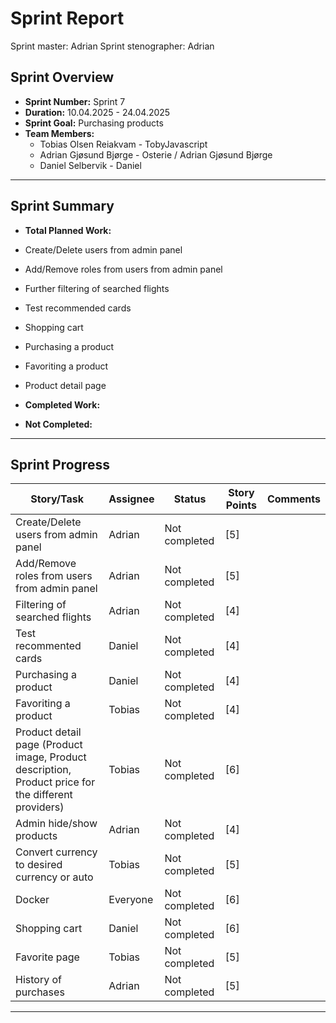 # **Sprint Report**

Sprint master: Adrian
Sprint stenographer: Adrian

## **Sprint Overview**

- **Sprint Number:** Sprint 7
- **Duration:** 10.04.2025 - 24.04.2025
- **Sprint Goal:** Purchasing products
- **Team Members:**
  - Tobias Olsen Reiakvam - TobyJavascript
  - Adrian Gjøsund Bjørge - Osterie / Adrian Gjøsund Bjørge
  - Daniel Selbervik - Daniel

---

## **Sprint Summary**

- **Total Planned Work:**
- Create/Delete users from admin panel
- Add/Remove roles from users from admin panel
- Further filtering of searched flights
- Test recommended cards
- Shopping cart
- Purchasing a product
- Favoriting a product
- Product detail page

- **Completed Work:**


- **Not Completed:**

---

## **Sprint Progress**

| Story/Task                                                                                          | Assignee | Status        | Story Points | Comments |
| --------------------------------------------------------------------------------------------------- | -------- | ------------- | ------------ | -------- |
| Create/Delete users from admin panel                                                                | Adrian   | Not completed | [5]          |          |
| Add/Remove roles from users from admin panel                                                        | Adrian   | Not completed | [5]          |          |
| Filtering of searched flights                                                                       | Adrian   | Not completed | [4]          |          |
| Test recommented cards                                                                              | Daniel   | Not completed | [4]          |          |
| Purchasing a product                                                                                | Daniel   | Not completed | [4]          |          |
| Favoriting a product                                                                                | Tobias   | Not completed | [4]          |          |
| Product detail page (Product image, Product description, Product price for the different providers) | Tobias   | Not completed | [6]          |          |
| Admin hide/show products                                                                            | Adrian   | Not completed | [4]          |          |
| Convert currency to desired currency or auto                                                        | Tobias   | Not completed | [5]          |          |
| Docker                                                                                              | Everyone | Not completed | [6]          |          |
| Shopping cart                                                                                       | Daniel   | Not completed | [6]          |          |
| Favorite page                                                                                       | Tobias   | Not completed | [5]          |          |
| History of purchases                                                                                | Adrian   | Not completed | [5]          |          |
---